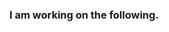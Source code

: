 ### I am working on the following.

<!--
**mallik1901/mallik1901** is a ✨ _special_ ✨ repository because its `README.md` (this file) appears on your GitHub profile.

Here are some ideas to get you started:

- 🔭 I’m currently working on ... Angular and ExtJS 6.2
- 🌱 I’m currently learning ... Angular
- 👯 I’m looking to collaborate on ... Angular
- 🤔 I’m looking for help with ... UX
- 💬 Ask me about ...on Angular and ExtJS
- 📫 How to reach me: ... YouTube
- 😄 Pronouns: ...
- ⚡ Fun fact: ...
-->

